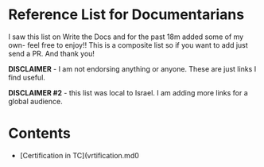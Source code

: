 # Reference List for Documentarians


I saw this list on Write the Docs and for the past 18m added some of my own- feel free to enjoy!!
This is a composite list so if you want to add just send a PR. And thank you!

**DISCLAIMER** - I am not endorsing anything or anyone. These are just links I find useful. 

**DISCLAIMER #2** - this list was local to Israel. I am adding more links for a global audience.

# Contents

* [Certification in TC](vrtification.md0
